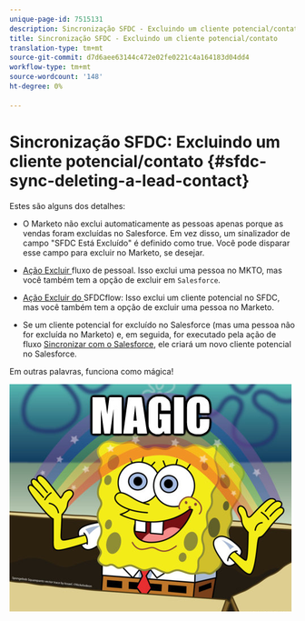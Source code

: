 ```yaml
---
unique-page-id: 7515131
description: Sincronização SFDC - Excluindo um cliente potencial/contato - Documentos do Marketing - Documentação do produto
title: Sincronização SFDC - Excluindo um cliente potencial/contato
translation-type: tm+mt
source-git-commit: d7d6aee63144c472e02fe0221c4a164183d04dd4
workflow-type: tm+mt
source-wordcount: '148'
ht-degree: 0%

---
```



# Sincronização SFDC: Excluindo um cliente potencial/contato {#sfdc-sync-deleting-a-lead-contact}

Estes são alguns dos detalhes:

* O Marketo não exclui automaticamente as pessoas apenas porque as vendas foram excluídas no Salesforce. Em vez disso, um sinalizador de campo &quot;SFDC Está Excluído&quot; é definido como true. Você pode disparar esse campo para excluir no Marketo, se desejar.
* [Ação Excluir ](../../../../product-docs/core-marketo-concepts/smart-campaigns/flow-actions/delete-person.md) fluxo de pessoal. Isso exclui uma pessoa no MKTO, mas você também tem a opção de excluir em `Salesforce`.

* [Ação Excluir do ](../../../../product-docs/core-marketo-concepts/smart-campaigns/salesforce-flow-actions/delete-person-from-sfdc.md) SFDCflow: Isso exclui um cliente potencial no SFDC, mas você também tem a opção de excluir uma pessoa no Marketo.
* Se um cliente potencial for excluído no Salesforce (mas uma pessoa não for excluída no Marketo) e, em seguida, for executado pela ação de fluxo [Sincronizar com o Salesforce](../../../../product-docs/core-marketo-concepts/smart-campaigns/salesforce-flow-actions/sync-person-to-sfdc.md), ele criará um novo cliente potencial no Salesforce.

Em outras palavras, funciona como mágica!

![—](assets/image2015-5-20-15-3a3-3a27.png)

